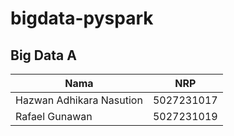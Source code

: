 # bigdata-pyspark

## Big Data A
| Nama                          | NRP        |
|-------------------------------|------------|
| Hazwan Adhikara Nasution      | 5027231017 |
| Rafael Gunawan                | 5027231019 |
